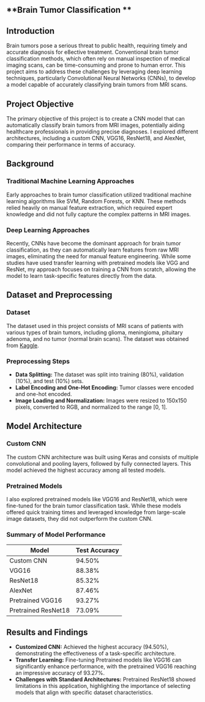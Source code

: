 ## **Brain Tumor Classification **

## **Introduction**

Brain tumors pose a serious threat to public health, requiring timely and accurate diagnosis for e8ective treatment. Conventional brain tumor classification methods, which often rely on manual inspection of medical imaging scans, can be time-consuming and prone to human error. This project aims to address these challenges by leveraging deep learning techniques, particularly Convolutional Neural Networks (CNNs), to develop a model capable of accurately classifying brain tumors from MRI scans.

## **Project Objective**

The primary objective of this project is to create a CNN model that can automatically classify brain tumors from MRI images, potentially aiding healthcare professionals in providing precise diagnoses. I explored different architectures, including a custom CNN, VGG16, ResNet18, and AlexNet, comparing their performance in terms of accuracy.

## **Background**

### **Traditional Machine Learning Approaches**
Early approaches to brain tumor classification utilized traditional machine learning algorithms like SVM, Random Forests, or KNN. These methods relied heavily on manual feature extraction, which required expert knowledge and did not fully capture the complex patterns in MRI images.

### **Deep Learning Approaches**
Recently, CNNs have become the dominant approach for brain tumor classification, as they can automatically learn features from raw MRI images, eliminating the need for manual feature engineering. While some studies have used transfer learning with pretrained models like VGG and ResNet, my approach focuses on training a CNN from scratch, allowing the model to learn task-specific features directly from the data.

## **Dataset and Preprocessing**

### **Dataset**
The dataset used in this project consists of MRI scans of patients with various types of brain tumors, including glioma, meningioma, pituitary adenoma, and no tumor (normal brain scans). The dataset was obtained from [Kaggle](https://www.kaggle.com/datasets/sartajbhuvaji/brain-tumor-classification-mri/data).

### **Preprocessing Steps**
- **Data Splitting:** The dataset was split into training (80%), validation (10%), and test (10%) sets.
- **Label Encoding and One-Hot Encoding:** Tumor classes were encoded and one-hot encoded.
- **Image Loading and Normalization:** Images were resized to 150x150 pixels, converted to RGB, and normalized to the range [0, 1].

## **Model Architecture**

### **Custom CNN**
The custom CNN architecture was built using Keras and consists of multiple convolutional and pooling layers, followed by fully connected layers. This model achieved the highest accuracy among all tested models.

### **Pretrained Models**
I also explored pretrained models like VGG16 and ResNet18, which were fine-tuned for the brain tumor classification task. While these models offered quick training times and leveraged knowledge from large-scale image datasets, they did not outperform the custom CNN.

### **Summary of Model Performance**
| **Model**             | **Test Accuracy**   |
|-----------------------|---------------------|
| Custom CNN            | 94.50%              |
| VGG16                 | 88.38%              |
| ResNet18              | 85.32%              |
| AlexNet               | 87.46%              |
| Pretrained VGG16      | 93.27%              |
| Pretrained ResNet18   | 73.09%              |

## **Results and Findings**

- **Customized CNN:** Achieved the highest accuracy (94.50%), demonstrating the effectiveness of a task-specific architecture.
- **Transfer Learning:** Fine-tuning Pretrained models like VGG16 can significantly enhance performance, with the pretrained VGG16 reaching an impressive accuracy of 93.27%.
- **Challenges with Standard Architectures:** Pretrained ResNet18 showed limitations in this application, highlighting the importance of selecting models that align with specific dataset characteristics.


